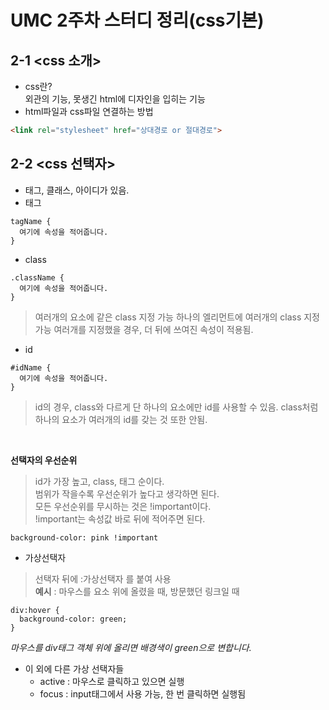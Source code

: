 # UMC 2주차 스터디 정리(css기본)
## 2-1 <css 소개>
- css란?    
   외관의 기능, 못생긴 html에 디자인을 입히는 기능       
- html파일과 css파일 연결하는 방법
```html
<link rel="stylesheet" href="상대경로 or 절대경로">
```

## 2-2 <css 선택자>
- 태그, 클래스, 아이디가 있음.
- 태그
```
tagName {
  여기에 속성을 적어줍니다.
}
```
- class
```
.className {
  여기에 속성을 적어줍니다.
}
```
> 여러개의 요소에 같은 class 지정 가능
> 하나의 엘리먼트에 여러개의 class 지정 가능
> 여러개를 지정했을 경우, 더 뒤에 쓰여진 속성이 적용됨.
- id
```
#idName {
  여기에 속성을 적어줍니다.
}
```
> id의 경우, class와 다르게 단 하나의 요소에만 id를 사용할 수 있음.
> class처럼 하나의 요소가 여러개의 id를 갖는 것 또한 안됨.
    
<br>    
    
<b>선택자의 우선순위</b>    
> id가 가장 높고, class, 태그 순이다.    
> 범위가 작을수록 우선순위가 높다고 생각하면 된다.    
> 모든 우선순위를 무시하는 것은 !important이다.    
> !important는 속성값 바로 뒤에 적어주면 된다.    
```
background-color: pink !important
```

- 가상선택자
> 선택자 뒤에 :가상선택자 를 붙여 사용    
> <b>예시</b> : 마우스를 요소 위에 올렸을 때, 방문했던 링크일 때
```
div:hover {
  background-color: green;
}
```
_마우스를 div태그 객체 위에 올리면 배경색이 green으로 변합니다._    

- 이 외에 다른 가상 선택자들
  - active : 마우스로 클릭하고 있으면 실행
  - focus : input태그에서 사용 가능, 한 번 클릭하면 실행됨
